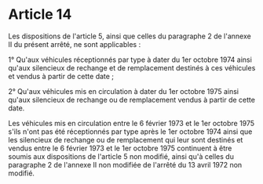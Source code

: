 # Article 14

Les dispositions de l'article 5, ainsi que celles du paragraphe 2 de l'annexe II du présent arrêté, ne sont applicables :

1° Qu'aux véhicules réceptionnés par type à dater du 1er octobre 1974 ainsi qu'aux silencieux de rechange et de remplacement destinés à ces véhicules et vendus à partir de cette date ;

2° Qu'aux véhicules mis en circulation à dater du 1er octobre 1975 ainsi qu'aux silencieux de rechange ou de remplacement vendus à partir de cette date.

Les véhicules mis en circulation entre le 6 février 1973 et le 1er octobre 1975 s'ils n'ont pas été réceptionnés par type après le 1er octobre 1974 ainsi que les silencieux de rechange ou de remplacement qui leur sont destinés et vendus entre le 6 février 1973 et le 1er octobre 1975 continuent à être soumis aux dispositions de l'article 5 non modifié, ainsi qu'à celles du paragraphe 2 de l'annexe II non modifiée de l'arrêté du 13 avril 1972 non modifié.
